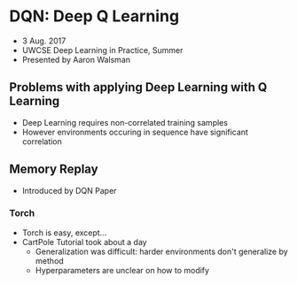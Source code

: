 # DQN: Deep Q Learning 

- 3 Aug. 2017
- UWCSE Deep Learning in Practice, Summer
- Presented by Aaron Walsman


## Problems with applying Deep Learning with Q Learning

- Deep Learning requires non-correlated training samples 
- However environments occuring in sequence have significant correlation

## Memory Replay

- Introduced by DQN Paper

### Torch

- Torch is easy, except...
- CartPole Tutorial took about a day
  - Generalization was difficult: harder environments don't generalize by method
  - Hyperparameters are unclear on how to modify



